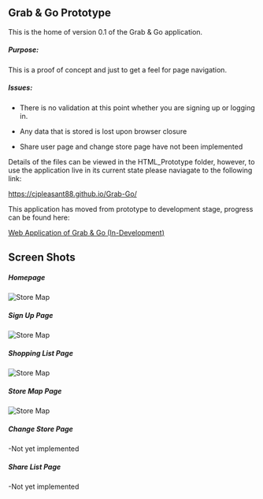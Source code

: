 ## Grab & Go Prototype

This is the home of version 0.1 of the Grab & Go application.

##### Purpose:

This is a proof of concept and just to get a feel for page navigation.

##### Issues:

- There is no validation at this point whether you are signing up or logging in.

- Any data that is stored is lost upon browser closure
- Share user page and change store page have not been implemented



Details of the files can be viewed in the HTML_Prototype folder, however, to use the application live in its current state please naviagate to the following link:

https://cjpleasant88.github.io/Grab-Go/

This application has moved from prototype to development stage, progress can be found here:

[Web Application of Grab & Go (In-Development)](https://github.com/cjpleasant88/Grab-Go/tree/master/GrabAndGo)

## Screen Shots

##### Homepage

![Store Map](https://github.com/cjpleasant88/Grab-Go/blob/master/docs/HTML_Prototype/HomePage.JPG)

##### Sign Up Page

![Store Map](https://github.com/cjpleasant88/Grab-Go/blob/master/docs/HTML_Prototype/SignUpPage.JPG)

##### Shopping List Page

![Store Map](https://github.com/cjpleasant88/Grab-Go/blob/master/docs/HTML_Prototype/ShoppingListPage.JPG)

##### Store Map Page

![Store Map](https://github.com/cjpleasant88/Grab-Go/blob/master/docs/HTML_Prototype/StoreMapPage.JPG)

##### Change Store Page

-Not yet implemented

##### Share List Page

-Not yet implemented
